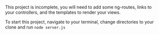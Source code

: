 
This project is incomplete, you will need to add some ng-routes, links to your controllers, and the templates to render your views.

To start this project, navigate to your terminal, change directories to your clone and run `node server.js`
